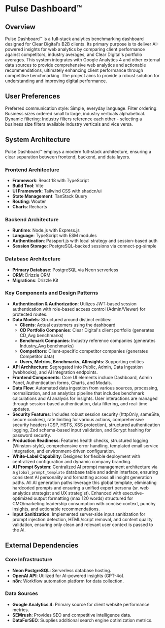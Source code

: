 # Pulse Dashboard™

## Overview
Pulse Dashboard™ is a full-stack analytics benchmarking dashboard designed for Clear Digital's B2B clients. Its primary purpose is to deliver AI-powered insights for web analytics by comparing client performance against competitors, industry averages, and Clear Digital's portfolio averages. This system integrates with Google Analytics 4 and other external data sources to provide comprehensive web analytics and actionable recommendations, ultimately enhancing client performance through competitive benchmarking. The project aims to provide a robust solution for understanding and improving digital performance.

## User Preferences
Preferred communication style: Simple, everyday language.
Filter ordering: Business sizes ordered small to large, industry verticals alphabetical.
Dynamic filtering: Industry filters reference each other - selecting a business size filters available industry verticals and vice versa.

## System Architecture

Pulse Dashboard™ employs a modern full-stack architecture, ensuring a clear separation between frontend, backend, and data layers.

### Frontend Architecture
- **Framework**: React 18 with TypeScript
- **Build Tool**: Vite
- **UI Framework**: Tailwind CSS with shadcn/ui
- **State Management**: TanStack Query
- **Routing**: Wouter
- **Charts**: Recharts

### Backend Architecture
- **Runtime**: Node.js with Express.js
- **Language**: TypeScript with ESM modules
- **Authentication**: Passport.js with local strategy and session-based auth
- **Session Storage**: PostgreSQL-backed sessions via connect-pg-simple

### Database Architecture
- **Primary Database**: PostgreSQL via Neon serverless
- **ORM**: Drizzle ORM
- **Migrations**: Drizzle Kit

### Key Components and Design Patterns
- **Authentication & Authorization**: Utilizes JWT-based session authentication with role-based access control (Admin/Viewer) for protected routes.
- **Data Models**: Structured around distinct entities:
  - **Clients**: Actual customers using the dashboard
  - **CD Portfolio Companies**: Clear Digital's client portfolio (generates CD_Avg benchmarks)
  - **Benchmark Companies**: Industry reference companies (generates Industry_Avg benchmarks)
  - **Competitors**: Client-specific competitor companies (generates Competitor data)
  - **Users, Metrics, Benchmarks, AIInsights**: Supporting entities
- **API Architecture**: Segregated into Public, Admin, Data Ingestion (webhooks), and AI Integration endpoints.
- **Frontend Components**: Core UI elements include Dashboard, Admin Panel, Authentication forms, Charts, and Modals.
- **Data Flow**: Automated data ingestion from various sources, processing, normalization, and an analytics pipeline that includes benchmark calculations and AI analysis for insights. User interactions are managed through session-based authentication, data filtering, and real-time updates.
- **Security Features**: Includes robust session security (httpOnly, sameSite, secure cookies), rate limiting for various actions, comprehensive security headers (CSP, HSTS, XSS protection), structured authentication logging, Zod schema-based input validation, and Scrypt hashing for password security.
- **Production Readiness**: Features health checks, structured logging (Winston-style), comprehensive error handling, templated email service integration, and environment-driven configuration.
- **White-Label Capability**: Designed for flexible deployment with centralized configuration and dynamic company branding.
- **AI Prompt System**: Centralized AI prompt management architecture via a `global_prompt_template` database table and admin interface, ensuring consistent AI personality and formatting across all insight generation paths. All AI generation paths leverage this global template, eliminating hardcoded prompts and ensuring a unified expert persona (sr. web analytics strategist and UX strategist). Enhanced with executive-optimized output formatting (max 120 words) structured for CMO/marketing leadership consumption with concise context, punchy insights, and actionable recommendations.
- **Input Sanitization**: Implemented server-side input sanitization for prompt injection detection, HTML/script removal, and content quality validation, ensuring only clean and relevant user context is passed to the AI.

## External Dependencies

### Core Infrastructure
- **Neon PostgreSQL**: Serverless database hosting.
- **OpenAI API**: Utilized for AI-powered insights (GPT-4o).
- **n8n**: Workflow automation platform for data collection.

### Data Sources
- **Google Analytics 4**: Primary source for client website performance metrics.
- **SEMrush**: Provides SEO and competitive intelligence data.
- **DataForSEO**: Supplies additional search engine optimization metrics.